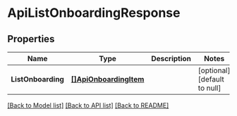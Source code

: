 # ApiListOnboardingResponse

## Properties
Name | Type | Description | Notes
------------ | ------------- | ------------- | -------------
**ListOnboarding** | [**[]ApiOnboardingItem**](apiOnboardingItem.md) |  | [optional] [default to null]

[[Back to Model list]](../README.md#documentation-for-models) [[Back to API list]](../README.md#documentation-for-api-endpoints) [[Back to README]](../README.md)


